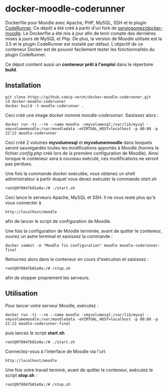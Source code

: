 docker-moodle-coderunner
========================

Dockerfile pour Moodle avec Apache, PHP, MySQL, SSH et le plugin [CodeRunner](https://coderunner.org.nz). Ce dépôt a été créé à partir d'un fork de [sergiogomez/docker-moodle](https://github.com/sergiogomez/docker-moodle). Le Dockerfile a été mis à jour afin de tenir compte des dernières mises à jours de MySQL et Php. De plus, la version de Moodle utilisée est la 3.5 et le plugin CodeRunner est installé par défaut. L'objectif de ce conteneur Docker est de pouvoir facilement tester les fonctionnalités du plugin CodeRunner.

Ce dépot contient aussi un **conteneur prêt à l'emploi** dans le répertoire **build**.

## Installation 

```
git clone https://github.com/p-veron/docker-moodle-coderunner.git
cd docker-moodle-coderunner
docker build -t moodle-coderunner .
```
Ceci créé une image docker nommé *moodle-coderunner*. Saisissez alors :

```
docker run -ti --rm --name moodle -vmyvolumesql:/var/lib/mysql -vmyvolumemoodle:/var/moodledata -eVIRTUAL_HOST=localhost -p 80:80 -p 22:22 moodle-coderunner
```
Ceci créé 2 volumes **myvolumesql** et **myvolumemoodle** dans lesquels seront sauvegardés toutes les modifications apportés à Moodle (hormis le fichier *config.php* créé lors de la première configuration de Moodle). Ainsi lorsque le conteneur sera à nouveau exécuté, ces modifications ne seront pas perdues.

Une fois la commande *docker* exécutée, vous obtenez un shell administrateur à partir duquel vous devez exécuter la commande *start.sh*

```
root@9f8847b81e0a:/# ./start.sh
```

Ceci lance le serveurs Apache, MySQL et SSH. Il ne vous reste plus qu'à vous connecter à 

```
http://localhost/moodle
```
afin de lancer le script de configuration de Moodle.

Une fois la configuration de Moodle terminée, avant de quitter le conteneur, ouvrez un autre terminal et saisissez la commande :

```
docker commit -m "Moodle fin configuration" moodle moodle-coderunner-final
```

Retournez alors dans le conteneur en cours d'exécution et saisissez :

```
root@9f8847b81e0a:/# /stop.sh
```

afin de stopper proprement les serveurs.

## Utilisation

Pour lancer votre serveur Moodle, exécutez :

```
docker run -ti --rm --name moodle -vmyvolumesql:/var/lib/mysql -vmyvolumemoodle:/var/moodledata -eVIRTUAL_HOST=localhost -p 80:80 -p 22:22 moodle-coderunner-final
```

puis lancez le script **start.sh**

```
root@9f8847b81e0a:/# ./start.sh
```
Connectez-vous à l'interface de Moodle via l'url: 

```
http://localhost/moodle
```

Une fois votre travail terminé, avant de quitter le conteneur, exécutez le script **stop.sh** :

```
root@9f8847b81e0a:/# /stop.sh
```
